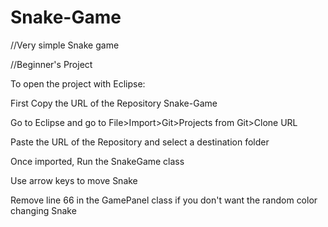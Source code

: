 # Snake-Game
//Very simple Snake game

//Beginner's Project

To open the project with Eclipse:

First Copy the URL of the Repository Snake-Game

Go to Eclipse and go to File>Import>Git>Projects from Git>Clone URL

Paste the URL of the Repository and select a destination folder

Once imported, Run the SnakeGame class

Use arrow keys to move Snake

Remove line 66 in the GamePanel class if you don't want the random color changing Snake

